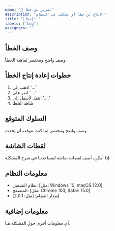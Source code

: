 ```yaml
---
name: "🐞 تقرير عن خطأ"
description: "الإبلاغ عن خطأ أو مشكلة في النظام"
title: "[خطأ]: "
labels: ["bug"]
assignees: ""
---
```


## وصف الخطأ
وصف واضح ومختصر لماهية الخطأ.

## خطوات إعادة إنتاج الخطأ

1. اذهب إلى '...'
2. انقر على '....'
3. انتقل لأسفل إلى '....'
4. شاهد الخطأ

## السلوك المتوقع
وصف واضح ومختصر لما كنت تتوقعه أن يحدث.

## لقطات الشاشة
إذا أمكن، أضف لقطات شاشة لمساعدتنا في شرح المشكلة.

## معلومات النظام

- نظام التشغيل: [مثل: Windows 10, macOS 12.0]
- المتصفح: [مثل: Chrome 100, Safari 15.0]
- إصدار النظام: [مثل: 2.0.1]

## معلومات إضافية
أي معلومات أخرى حول المشكلة هنا.

